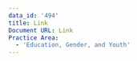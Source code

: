 ```yaml
---
data_id: '494'
title: Link
Document URL: Link
Practice Area:
  - 'Education, Gender, and Youth'
---
```

